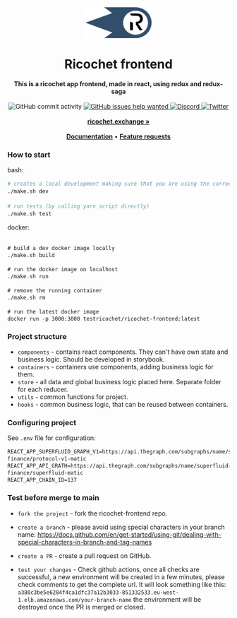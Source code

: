 <div align="center">
    <img src="public/icons/icon.svg" height="70" alt="Ricochet Logo">
    <h1>Ricochet frontend</h1>
    <strong>This is a ricochet app frontend, made in react, using redux and redux-saga</strong>
</div>
<br>
<div align="center">
    <img src="https://img.shields.io/github/commit-activity/w/Ricochet-Exchange/ricochet-frontend" alt="GitHub commit activity">
    <a href="https://github.com/Ricochet-Exchange/ricochet-frontend/issues?q=is%3Aissue+is%3Aopen+label%3A%22help+wanted%22">
        <img src="https://img.shields.io/github/issues/Ricochet-Exchange/ricochet-frontend/help wanted" alt="GitHub issues help wanted">
    </a>
    <a href="https://discord.gg/egu4FZbPBM">
        <img src="https://img.shields.io/discord/862796510604296263.svg?label=&logo=discord&logoColor=ffffff&color=7389D8&labelColor=6A7EC2" alt="Discord">
    </a>
    <a href="https://twitter.com/ricochetxchange">
        <img src="https://img.shields.io/twitter/follow/ricochetxchange?label=ricochetxchange&style=flat&logo=twitter&color=1DA1F2" alt="Twitter">
    </a>
</div>
<div align="center">
    <br>
    <a href="https://ricochet.exchange"><b>ricochet.exchange »</b></a>
    <br><br>
    <a href="https://docs.ricochet.exchange/"><b>Documentation</b></a>
    •
    <a href="https://github.com/Ricochet-Exchange/ricochet-frontend/issues/new"><b>Feature requests</b></a>
</div>

### How to start

bash:

```bash
# creates a local development making sure that you are using the correct node version
./make.sh dev

# run tests (by calling yarn script directly)
./make.sh test
```

docker:

```docker

# build a dev docker image locally
./make.sh build

# run the docker image on localhost
./make.sh run

# remove the running container
./make.sh rm

# run the latest docker image
docker run -p 3000:3000 testricochet/ricochet-frontend:latest
```

### Project structure

- `components` - contains react components. They can't have own state and business logic. Should be developed in storybook.
- `containers` - containers use components, adding business logic for them.
- `store` - all data and global business logic placed here. Separate folder for each reducer.
- `utils` - common functions for project.
- `hooks` - common business logic, that can be reused between containers.

### Configuring project

See `.env` file for configuration:

```dotenv
REACT_APP_SUPERFLUID_GRAPH_V1=https://api.thegraph.com/subgraphs/name/superfluid-finance/protocol-v1-matic
REACT_APP_API_GRATH=https://api.thegraph.com/subgraphs/name/superfluid-finance/superfluid-matic
REACT_APP_CHAIN_ID=137
```

### Test before merge to main

- `fork the project` - fork the ricochet-frontend repo.

- `create a branch` - please avoid using special characters in your branch name:
  https://docs.github.com/en/get-started/using-git/dealing-with-special-characters-in-branch-and-tag-names

- `create a PR` - create a pull request on GitHub.

- `test your changes` - Check github actions, once all checks are successful, a new environment will be created in a few minutes, please check comments to get the complete url. It will look something like this:
  `a380c3be5e6284f4ca1dfc37a12b3033-851332533.eu-west-1.elb.amazonaws.com/your-branch-name`
  the environment will be destroyed once the PR is merged or closed.

